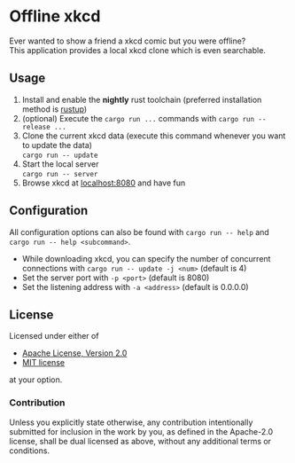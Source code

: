 # Offline xkcd

Ever wanted to show a friend a xkcd comic but you were offline?  
This application provides a local xkcd clone which is even searchable.

## Usage
1. Install and enable the **nightly** rust toolchain (preferred installation method is [rustup](https://rustup.rs/))
1. (optional) Execute the `cargo run ...` commands with `cargo run --release ...`
1. Clone the current xkcd data (execute this command whenever you want to update the data)  
   `cargo run -- update`
1. Start the local server  
   `cargo run -- server`
1. Browse xkcd at [localhost:8080](http://localhost:8080) and have fun

## Configuration
All configuration options can also be found with `cargo run -- help` and `cargo run -- help <subcommand>`.

 - While downloading xkcd, you can specify the number of concurrent connections with `cargo run -- update -j <num>` (default is 4)
 - Set the server port with `-p <port>` (default is 8080)
 - Set the listening address with `-a <address>` (default is 0.0.0.0)

License
-------
Licensed under either of

 * [Apache License, Version 2.0](LICENSE-APACHE)
 * [MIT license](LICENSE-MIT)

at your option.

### Contribution

Unless you explicitly state otherwise, any contribution intentionally submitted
for inclusion in the work by you, as defined in the Apache-2.0 license, shall be
dual licensed as above, without any additional terms or conditions.
